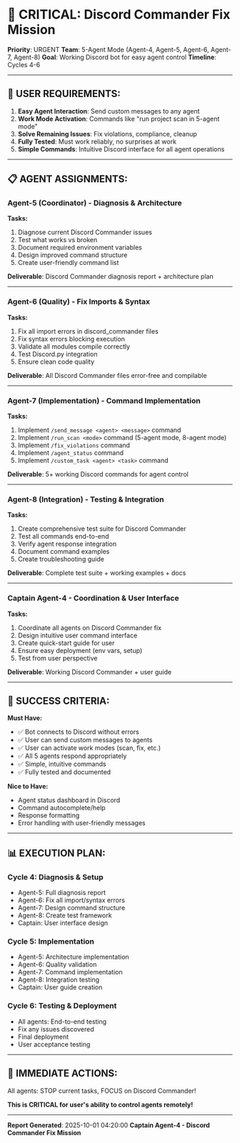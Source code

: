 # 🚨 CRITICAL: Discord Commander Fix Mission

**Priority**: URGENT
**Team**: 5-Agent Mode (Agent-4, Agent-5, Agent-6, Agent-7, Agent-8)
**Goal**: Working Discord bot for easy agent control
**Timeline**: Cycles 4-6

---

## 🎯 **USER REQUIREMENTS:**

1. **Easy Agent Interaction**: Send custom messages to any agent
2. **Work Mode Activation**: Commands like "run project scan in 5-agent mode"
3. **Solve Remaining Issues**: Fix violations, compliance, cleanup
4. **Fully Tested**: Must work reliably, no surprises at work
5. **Simple Commands**: Intuitive Discord interface for all agent operations

---

## 📋 **AGENT ASSIGNMENTS:**

### **Agent-5 (Coordinator) - Diagnosis & Architecture**
**Tasks:**
1. Diagnose current Discord Commander issues
2. Test what works vs broken
3. Document required environment variables
4. Design improved command structure
5. Create user-friendly command list

**Deliverable**: Discord Commander diagnosis report + architecture plan

---

### **Agent-6 (Quality) - Fix Imports & Syntax**
**Tasks:**
1. Fix all import errors in discord_commander files
2. Fix syntax errors blocking execution
3. Validate all modules compile correctly
4. Test Discord.py integration
5. Ensure clean code quality

**Deliverable**: All Discord Commander files error-free and compilable

---

### **Agent-7 (Implementation) - Command Implementation**
**Tasks:**
1. Implement `/send_message <agent> <message>` command
2. Implement `/run_scan <mode>` command (5-agent mode, 8-agent mode)
3. Implement `/fix_violations` command
4. Implement `/agent_status` command
5. Implement `/custom_task <agent> <task>` command

**Deliverable**: 5+ working Discord commands for agent control

---

### **Agent-8 (Integration) - Testing & Integration**
**Tasks:**
1. Create comprehensive test suite for Discord Commander
2. Test all commands end-to-end
3. Verify agent response integration
4. Document command examples
5. Create troubleshooting guide

**Deliverable**: Complete test suite + working examples + docs

---

### **Captain Agent-4 - Coordination & User Interface**
**Tasks:**
1. Coordinate all agents on Discord Commander fix
2. Design intuitive user command interface
3. Create quick-start guide for user
4. Ensure easy deployment (env vars, setup)
5. Test from user perspective

**Deliverable**: Working Discord Commander + user guide

---

## 🎯 **SUCCESS CRITERIA:**

**Must Have:**
- ✅ Bot connects to Discord without errors
- ✅ User can send custom messages to agents
- ✅ User can activate work modes (scan, fix, etc.)
- ✅ All 5 agents respond appropriately
- ✅ Simple, intuitive commands
- ✅ Fully tested and documented

**Nice to Have:**
- Agent status dashboard in Discord
- Command autocomplete/help
- Response formatting
- Error handling with user-friendly messages

---

## 📊 **EXECUTION PLAN:**

### **Cycle 4: Diagnosis & Setup**
- Agent-5: Full diagnosis report
- Agent-6: Fix all import/syntax errors
- Agent-7: Design command structure
- Agent-8: Create test framework
- Captain: User interface design

### **Cycle 5: Implementation**
- Agent-5: Architecture implementation
- Agent-6: Quality validation
- Agent-7: Command implementation
- Agent-8: Integration testing
- Captain: User guide creation

### **Cycle 6: Testing & Deployment**
- All agents: End-to-end testing
- Fix any issues discovered
- Final deployment
- User acceptance testing

---

## 🚀 **IMMEDIATE ACTIONS:**

All agents: STOP current tasks, FOCUS on Discord Commander!

**This is CRITICAL for user's ability to control agents remotely!**

---

**Report Generated**: 2025-10-01 04:20:00
**Captain Agent-4 - Discord Commander Fix Mission**

